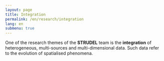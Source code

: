 ```yaml
---
layout: page
title: Integration
permalink: /en/research/integration
lang: en
submenu: true
---
```


One of the research themes of the **STRUDEL** team is the **integration** of heterogeneous, multi-sources and multi-dimensional data. Such data refer to the evolution of spatialised phenomena.
